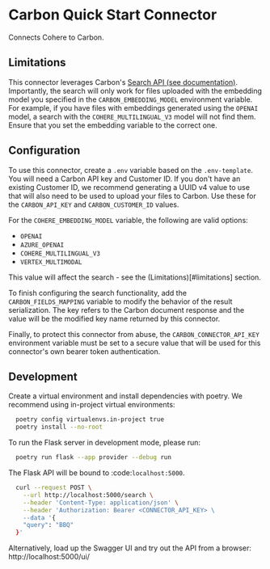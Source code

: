 # Carbon Quick Start Connector

Connects Cohere to Carbon.

## Limitations

This connector leverages Carbon's [Search API (see documentation)](https://docs.carbon.ai/api-reference/endpoint/embeddings/embeddings). Importantly, the search will only work for files uploaded with the embedding model you specified in the `CARBON_EMBEDDING_MODEL` environment variable. For example, if you have files with embeddings generated using the `OPENAI` model, a search with the `COHERE_MULTILINGUAL_V3` model will not find them. Ensure that you set the embedding variable to the correct one.

## Configuration

To use this connector, create a `.env` variable based on the `.env-template`. You will need a Carbon API key and Customer ID. If you don't have an existing Customer ID, we recommend generating a UUID v4 value to use that will also need to be used to upload your files to Carbon. Use these for the `CARBON_API_KEY` and `CARBON_CUSTOMER_ID` values.

For the `COHERE_EMBEDDING_MODEL` variable, the following are valid options:

- `OPENAI`
- `AZURE_OPENAI`
- `COHERE_MULTILINGUAL_V3`
- `VERTEX_MULTIMODAL`

This value will affect the search - see the (Limitations)[#limitations] section.

To finish configuring the search functionality, add the `CARBON_FIELDS_MAPPING` variable to modify the behavior of the result serialization. The key refers to the Carbon document response and the value will be the modified key name returned by this connector.

Finally, to protect this connector from abuse, the `CARBON_CONNECTOR_API_KEY` environment variable must be set to a secure value that will be used for this connector's own bearer token authentication.

## Development

Create a virtual environment and install dependencies with poetry. We recommend using in-project virtual environments:

```bash
  poetry config virtualenvs.in-project true
  poetry install --no-root
```

To run the Flask server in development mode, please run:

```bash
  poetry run flask --app provider --debug run
```

The Flask API will be bound to :code:`localhost:5000`.

```bash
  curl --request POST \
    --url http://localhost:5000/search \
    --header 'Content-Type: application/json' \
    --header 'Authorization: Bearer <CONNECTOR_API_KEY> \
    --data '{
    "query": "BBQ"
  }'
```

Alternatively, load up the Swagger UI and try out the API from a browser: http://localhost:5000/ui/
